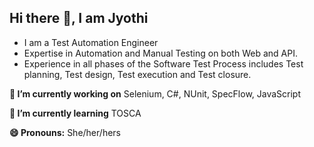 ## Hi there 👋, I am Jyothi

- I am a Test Automation Engineer
- Expertise in Automation and Manual Testing on both Web and API.
- Experience in all phases of the Software Test Process includes Test planning, Test design, Test execution and Test closure.

**🔭 I’m currently working on** Selenium, C#, NUnit, SpecFlow, JavaScript

**🌱 I’m currently learning** TOSCA

**😄 Pronouns:** She/her/hers

<!---

- 👯 I’m looking to collaborate on ...
- **📫 How to reach me:** mejyothi33@gmail.com
- 🤔 I’m looking for help with ...
- 💬 Ask me about ...
- 📫 How to reach me: ...
- ⚡ Fun fact: ...
  
-->
